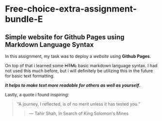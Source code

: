 # Free-choice-extra-assignment-bundle-E

## Simple website for Github Pages using Markdown Language Syntax


In this assignment, my task was to deploy a *website* using **Github Pages**.

On top of that i learned some ~~HTML~~ basic markdown language syntax. I had not used this much before, but i will definitely be utilizing this in the future for basic text formatting. 

**_It helps to make text more readable for others as well as yourself_.**

Lastly, a quote i found inspiring:

>“A journey, I reflected, is of no merit unless it has tested you.” 
>
>>― Tahir Shah, In Search of King Solomon's Mines 